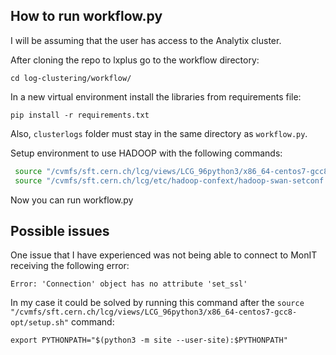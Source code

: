 ## How to run workflow.py

I will be assuming that the user has access to the Analytix cluster.

After cloning the repo to lxplus go to the workflow directory:
```
cd log-clustering/workflow/
```

In a new virtual environment install the libraries from requirements file:
```
pip install -r requirements.txt
```
Also, `clusterlogs` folder must stay in the same directory as `workflow.py`.

Setup environment to use HADOOP with the following commands:
```bash
 source "/cvmfs/sft.cern.ch/lcg/views/LCG_96python3/x86_64-centos7-gcc8-opt/setup.sh"
 source "/cvmfs/sft.cern.ch/lcg/etc/hadoop-confext/hadoop-swan-setconf.sh" analytix
```

Now you can run workflow.py

## Possible issues

One issue that I have experienced was not being able to connect to MonIT receiving the following error:
```
Error: 'Connection' object has no attribute 'set_ssl'
```
In my case it could be solved by running this command after the `source "/cvmfs/sft.cern.ch/lcg/views/LCG_96python3/x86_64-centos7-gcc8-opt/setup.sh"` command:
```
export PYTHONPATH="$(python3 -m site --user-site):$PYTHONPATH"
```

